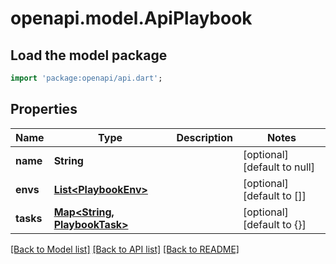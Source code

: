# openapi.model.ApiPlaybook

## Load the model package
```dart
import 'package:openapi/api.dart';
```

## Properties
Name | Type | Description | Notes
------------ | ------------- | ------------- | -------------
**name** | **String** |  | [optional] [default to null]
**envs** | [**List&lt;PlaybookEnv&gt;**](PlaybookEnv.md) |  | [optional] [default to []]
**tasks** | [**Map&lt;String, PlaybookTask&gt;**](PlaybookTask.md) |  | [optional] [default to {}]

[[Back to Model list]](../README.md#documentation-for-models) [[Back to API list]](../README.md#documentation-for-api-endpoints) [[Back to README]](../README.md)


